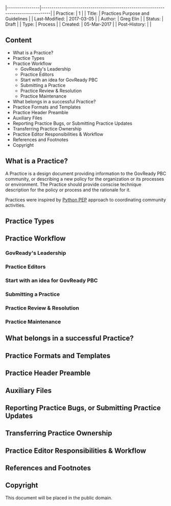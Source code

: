 |----------------|----------------------------------------------------------------------------------|
| Practice:      | 1                                                                                |
| Title: 	     | Practices Purpose and Guidelines                                                 |
| Last-Modified: | 2017-03-05                                                                       |
| Author: 	     | Greg Elin <gregelin at govready.com>                                             |
| Status: 	     | Draft                                                                            |
| Type: 	     | Process                                                                          |
| Created: 	     | 05-Mar-2017                                                                      |
| Post-History:  |                                                                                  |


## Content

- What is a Practice?
- Practice Types
- Practice Workflow
  - GovReady's Leadership
  - Practice Editors
  - Start with an idea for GovReady PBC
  - Submitting a Practice
  - Practice Review & Resolution
  - Practice Maintenance
- What belongs in a successful Practice?
- Practice Formats and Templates
- Practice Header Preamble
- Auxiliary Files
- Reporting Practice Bugs, or Submitting Practice Updates
- Transferring Practice Ownership
- Practice Editor Responsibilities & Workflow
- References and Footnotes
- Copyright

## What is a Practice?

A Practice is a design document providing information to the GovReady PBC community, or describing a new policy for the organization or its processes or environment. The Practice should provide conscise technique description for the policy or process and the rationale for it.

Practices were inspired by [Python PEP](https://www.python.org/dev/peps/pep-0001/) approach to coordinating community activities.


## Practice Types

## Practice Workflow

  ### GovReady's Leadership

  ### Practice Editors

  ### Start with an idea for GovReady PBC

  ### Submitting a Practice

  ### Practice Review & Resolution

  ### Practice Maintenance

## What belongs in a successful Practice?

## Practice Formats and Templates

## Practice Header Preamble

## Auxiliary Files

## Reporting Practice Bugs, or Submitting Practice Updates

## Transferring Practice Ownership

## Practice Editor Responsibilities & Workflow

## References and Footnotes

## Copyright

This document will be placed in the public domain.